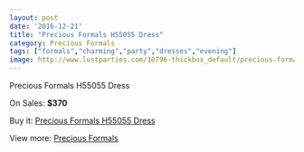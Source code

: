 ```yaml
---
layout: post
date: '2016-12-21'
title: "Precious Formals H55055 Dress"
category: Precious Formals
tags: ["formals","charming","party","dresses","evening"]
image: http://www.lustparties.com/10796-thickbox_default/precious-formals-h55055-dress.jpg
---
```

Precious Formals H55055 Dress

On Sales: **$370**
<a href="https://www.lustparties.com/en/precious-formals/3721-precious-formals-h55055-dress.html"><amp-img layout="responsive" width="600" height="600" src="//www.lustparties.com/10796-thickbox_default/precious-formals-h55055-dress.jpg" alt="Precious Formals H55055 Dress 0" /></a>

Buy it: [Precious Formals H55055 Dress](https://www.lustparties.com/en/precious-formals/3721-precious-formals-h55055-dress.html "Precious Formals H55055 Dress")

View more: [Precious Formals](https://www.lustparties.com/en/18-precious-formals "Precious Formals")